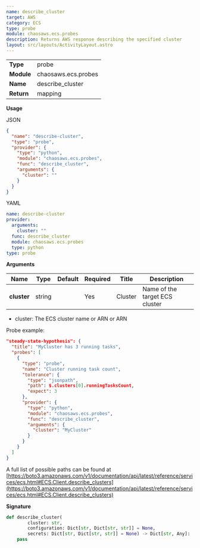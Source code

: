 ```yaml
---
name: describe_cluster
target: AWS
category: ECS
type: probe
module: chaosaws.ecs.probes
description: Returns AWS response describing the specified cluster
layout: src/layouts/ActivityLayout.astro
---
```


|            |                     |
| ---------- | ------------------- |
| **Type**   | probe               |
| **Module** | chaosaws.ecs.probes |
| **Name**   | describe_cluster    |
| **Return** | mapping             |

**Usage**

JSON

```json
{
  "name": "describe-cluster",
  "type": "probe",
  "provider": {
    "type": "python",
    "module": "chaosaws.ecs.probes",
    "func": "describe_cluster",
    "arguments": {
      "cluster": ""
    }
  }
}
```

YAML

```yaml
name: describe-cluster
provider:
  arguments:
    cluster: ""
  func: describe_cluster
  module: chaosaws.ecs.probes
  type: python
type: probe
```

**Arguments**

| Name        | Type   | Default | Required | Title   | Description                    |
| ----------- | ------ | ------- | -------- | ------- | ------------------------------ |
| **cluster** | string |         | Yes      | Cluster | Name of the target ECS cluster |

- cluster: The ECS cluster name or ARN or ARN

Probe example:

```json
"steady-state-hypothesis": {
  "title": "MyCluster has 3 running tasks",
  "probes": [
    {
      "type": "probe",
      "name": "Cluster running task count",
      "tolerance": {
        "type": "jsonpath",
        "path": $.clusters[0].runningTasksCount,
        "expect": 3
      },
      "provider": {
        "type": "python",
        "module": "chaosaws.ecs.probes",
        "func": "describe_cluster",
        "arguments": {
          "cluster": "MyCluster"
        }
      }
    }
  ]
}
```

A full list of possible paths can be found at
[https://boto3.amazonaws.com/v1/documentation/api/latest/reference/services/ecs.html#ECS.Client.describe_clusters](https://boto3.amazonaws.com/v1/documentation/api/latest/reference/services/ecs.html#ECS.Client.describe_clusters)

**Signature**

```python
def describe_cluster(
        cluster: str,
        configuration: Dict[str, Dict[str, str]] = None,
        secrets: Dict[str, Dict[str, str]] = None) -> Dict[str, Any]:
    pass

```

